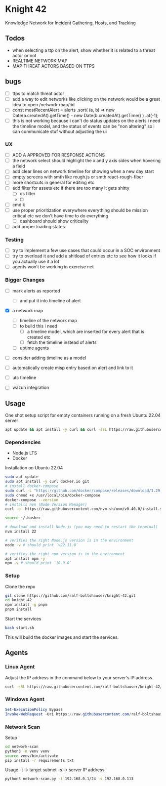 # Knight 42
Knowledge Network for Incident Gathering, Hosts, and Tracking

## Todos
- when selecting a ttp on the alert, show whether it is related to a threat actor or not
- REALTIME NETWORK MAP
- MAP THREAT ACTORS BASED ON TTPS
## bugs
- [ ] ttps to match threat actor
- [ ] add a way to edit networks like clicking on the network would be a great idea to open /network-map/:id
- [ ]   const mostRecentAlert = alerts
    .sort(
      (a, b) =>
        new Date(a.createdAt).getTime() - new Date(b.createdAt).getTime()
    )
    .at(-1);
  - [ ] this is not working because i can't do status updates on the alerts i need the timeline model, and the status of events can be "non altering" so i can communicate stuf without adjusting the ui

### UX
- [ ] ADD A APPROVED FOR RESPONSE ACTIONS
- [ ] the network select should highlight the x and y axis sides when hovering a field
- [ ] add clear lines on network timeline for showing when a new day start
- [ ] empty screens with smth like rough.js or smth react-rough-fiber
- [ ] more shortcuts in general for editing etc
- [ ] add filter for assets etc if there are too many it gets shitty
  - [ ] os filter
  - [ ] 
- [ ] cmd k
- [ ] use proper prioritization everywhere everything should be mission critical etc we don't have time to do everything
  - [ ] dashboard should show criticality
- [ ] add proper loading states

### Testing
- [ ] try to implement a few use cases that could occur in a SOC environment
- [ ] try to overload it and add a shitload of entries etc to see how it looks if you actually use it a lot
- [ ] agents won't be working in exercise net

### Bigger Changes
- [ ] mark alerts as reported
  - [ ] and put it into timeline of alert
- [x] a network map
  - [ ] timeline of the network map
  - [ ] to build this i need
    - [ ] a timeline model, which are inserted for every alert that is created etc 
    - [ ] fetch the timeline instead of alerts
  - [ ] uptime agents
- [ ] consider adding timeline as a model
- [ ] automatically create misp entry based on alert and link to it

- [ ] utc timeline
- [ ] wazuh integration

## Usage

One shot setup script for empty containers running on a fresh Ubuntu 22.04 server
```bash
apt update && apt install -y curl && curl -sSL https://raw.githubusercontent.com/ralf-boltshauser/knight-42/refs/heads/main/setup.sh | bash
```

### Dependencies
- Node.js LTS
- Docker

Installation on Ubuntu 22.04
```bash
sudo apt update
sudo apt install -y curl docker.io git 
# install docker-compose
sudo curl -L "https://github.com/docker/compose/releases/download/1.29.2/docker-compose-$(uname -s)-$(uname -m)" -o /usr/local/bin/docker-compose
sudo chmod +x /usr/local/bin/docker-compose
docker-compose --version
# installs nvm (Node Version Manager)
curl -o- https://raw.githubusercontent.com/nvm-sh/nvm/v0.40.0/install.sh | bash

source ~/.bashrc

# download and install Node.js (you may need to restart the terminal)
nvm install 22

# verifies the right Node.js version is in the environment
node -v # should print `v22.11.0`

# verifies the right npm version is in the environment
apt install npm -y
npm -v # should print `10.9.0`
```

### Setup
Clone the repo
```bash
git clone https://github.com/ralf-boltshauser/knight-42.git
cd knight-42
npm install -g pnpm
pnpm install
```

Start the services
```bash
bash start.sh
```
This will build the docker images and start the services.

## Agents
### Linux Agent
Adjust the IP address in the command below to your server's IP address.
```bash
curl -sSL https://raw.githubusercontent.com/ralf-boltshauser/knight-42/refs/heads/main/agents/linux-agent.sh | bash -s -- -h 192.168.0.113
```
### Windows Agent
```powershell
Set-ExecutionPolicy Bypass
Invoke-WebRequest -Uri https://raw.githubusercontent.com/ralf-boltshauser/knight-42/refs/heads/main/agents/windows-agent.ps1 -OutFile windows-agent.ps1; .\windows-agent.ps1 -TargetIP 192.168.0.113
```

### Network Scan

Setup
```bash
cd network-scan
python3 -m venv venv
source venv/bin/activate
pip install -r requirements.txt
```

Usage
-t -> target subnet
-s -> server IP address
```bash
python3 network-scan.py -t 192.168.0.1/24 -s 192.168.0.113
```